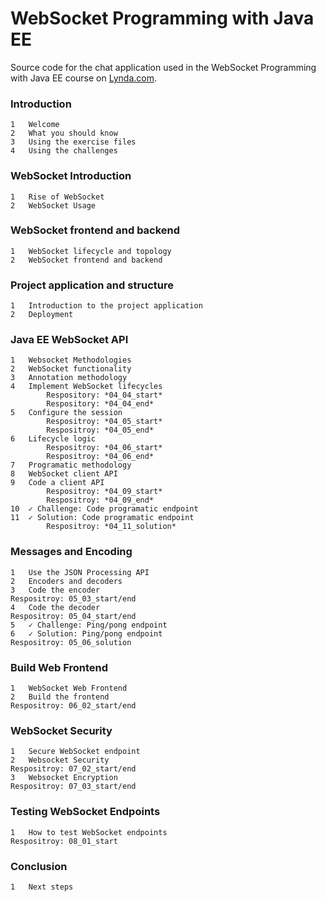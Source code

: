 # WebSocket Programming with Java EE
Source code for the chat application used in the WebSocket Programming with Java EE course on [Lynda.com](https://www.lynda.com/trial/AlexTheedom).

### Introduction			
		
	1	Welcome	
	2	What you should know	
	3	Using the exercise files	
	4	Using the challenges	
  
### WebSocket Introduction		

	1	Rise of WebSocket	
	2	WebSocket Usage	
  
### WebSocket frontend and backend	

	1	WebSocket lifecycle and topology	
	2	WebSocket frontend and backend	
  
### Project application and structure		

	1	Introduction to the project application	
	2	Deployment	
  
### Java EE WebSocket API		

	1	Websocket Methodologies	
	2	WebSocket functionality	
	3	Annotation methodology	
	4	Implement WebSocket lifecycles	
			Respository: *04_04_start*
			Respository: *04_04_end*
	5	Configure the session	
			Respositroy: *04_05_start*
			Respositroy: *04_05_end*
	6	Lifecycle logic	
			Respositroy: *04_06_start*
			Respositroy: *04_06_end*
	7	Programatic methodology	
	8	WebSocket client API	
	9	Code a client API	
			Respositroy: *04_09_start*
			Respositroy: *04_09_end*
	10	✓ Challenge: Code programatic endpoint	
	11	✓ Solution: Code programatic endpoint	
			Respositroy: *04_11_solution*
  
### Messages and Encoding		

	1	Use the JSON Processing API	
	2	Encoders and decoders	
	3	Code the encoder	
	Respositroy: 05_03_start/end
	4	Code the decoder	
	Respositroy: 05_04_start/end
	5	✓ Challenge: Ping/pong endpoint	
	6	✓ Solution: Ping/pong endpoint	
	Respositroy: 05_06_solution
  
### Build Web Frontend		

	1	WebSocket Web Frontend
	2	Build the frontend	
	Respositroy: 06_02_start/end
  
### WebSocket Security		

	1	Secure WebSocket endpoint	
	2	Websocket Security	
	Respositroy: 07_02_start/end
	3	Websocket Encryption	
	Respositroy: 07_03_start/end
  
### Testing WebSocket Endpoints

	1	How to test WebSocket endpoints	
	Respositroy: 08_01_start
  
### Conclusion	

	1	Next steps	
